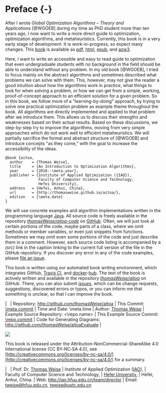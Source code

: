 # Preface {-}

After I wrote *Global Optimization Algorithms &ndash; Theory and Applications*&nbsp;[@WGOEB] during my time as PhD student more than ten years ago, I now want to write a more direct guide to optimization, optimization algorithms, and metaheuristics.
Currently, this book is in a very early stage of development.
It is work-in-progress, so expect many changes.
This [book](http://thomasweise.github.io/aitoa/index.html) is available as [pdf](http://thomasweise.github.io/aitoa/aitoa.pdf), [html](http://thomasweise.github.io/aitoa/aitoa.html), [epub](http://thomasweise.github.io/aitoa/aitoa.epub), and [azw3](http://thomasweise.github.io/aitoa/aitoa.azw3).

Here, I want to write an accessible and easy to read guide to optimization that even undergraduate students with no background in the field should be able to understand without any problem.
In my old book&nbsp;[@WGOEB], I tried to focus mainly on the abstract algorithms and sometimes described what problems we can solve with them.
This, however, may not give the reader a good intuition about how the algorithms work in practice, what things to look for when solving a problem, or how we can get from a simple, working, proof-of-concept approach to an efficient solution for a given problem.
So in this book, we follow more of a "learning-by-doing" approach, by trying to solve one practical optimization problem as example theme throughout the book.
All algorithms are directly implemented and applied to that problem after we introduce them.
This allows us to discuss their strengths and weaknesses based on their actual results.
Based on these discussions, we step-by-step try to improve the algorithms, moving from very simple approaches which do not work well to efficient metaheuristics.
We will partially sacrifice the formal and abstract structure of&nbsp;[@WGOEB] and introduce concepts "as they come," with the goal to increase the accessibility of the ideas.

```
@book {aitoa,
  author    = {Thomas Weise},
  title     = {An Introduction to Optimization Algorithms},
  year      = {2018--\meta.year},
  publisher = {Institute of Applied Optimization ({IAO}),
               Faculty of Computer Science and Technology,
               Hefei University},
  address   = {Hefei, Anhui, China},
  url       = {http://thomasweise.github.io/aitoa/},
  edition   = {\meta.date}
}
```

We will use concrete examples and algorithm implementations written in the programming language [Java](http://en.wikipedia.org/wiki/Java_(programming_language)).
All source code is freely available in the repository *[thomasWeise/aitoa-code](\repo.name)* on [GitHub](http://www.github.com).
Often, we will just look at certain portions of the code, maybe parts of a class, where we omit methods or member variables, or even just snippets from functions.
Sometimes we may omit even some portions of the code and just describe them in a comment.
However, each source code listing is accompanied by a *(src)* link in the caption linking to the current full version of the file in the GitHub repository.
If you discover any error in any of the code examples, please [file an issue](http://github.com/\repo.name/issues).

This book is written using our automated book writing environment, which integrates GitHub, [Travis CI](http://www.travis-ci.org), and [docker](http://www.docker.com)-[hub](http://hub.docker.com).
The text of the book is actively written and available in the repository *[thomasWeise/aitoa](http://github.com/thomasWeise/aitoa)* on GitHub.
There, you can also submit *[issues](http://github.com/thomasWeise/aitoa/issues)*, which can be change requests, suggestions, discovered errors or typos, or you can inform me that something is unclear, so that I can improve the book.


| &nbsp;
| Repository: <http://github.com/thomasWeise/aitoa>
| This Commit: [\meta.commit](http://github.com/thomasWeise/aitoa/commit/\meta.commit)
| Time and Date: \meta.time
| Author: [Thomas Weise](http://iao.hfuu.edu.cn/team/director)
| Example Source Repository: <\repo.name>
| This Example Source Commit: [\repo.commit](\repo.name/commit/\repo.commit)
| Code for Generating Diagrams: <http://github.com/thomasWeise/aitoaEvaluate>
| &nbsp;

![](\rel.path{qr_code_aitoa_book.svgz})

This book is released under the Attribution-NonCommercial-ShareAlike 4.0 International license (CC&nbsp;BY&#8209;NC&#8209;SA&nbsp;4.0), see [http://creativecommons.org/licenses/by-nc-sa/4.0/](http://creativecommons.org/licenses/by-nc-sa/4.0/) for a summary.


| &nbsp;
| Prof. Dr. [Thomas Weise](http://iao.hfuu.edu.cn/team/director)
| Institute of Applied Optimization ([IAO](http://iao.hfuu.edu.cn)),
| Faculty of Computer Science and Technology,
| [Hefei University](http://www.hfuu.edu.cn/english/),
| Hefei, Anhui, China.
| Web: <http://iao.hfuu.edu.cn/team/director>
| Email: <tweise@hfuu.edu.cn>, <tweise@ustc.edu.cn>
